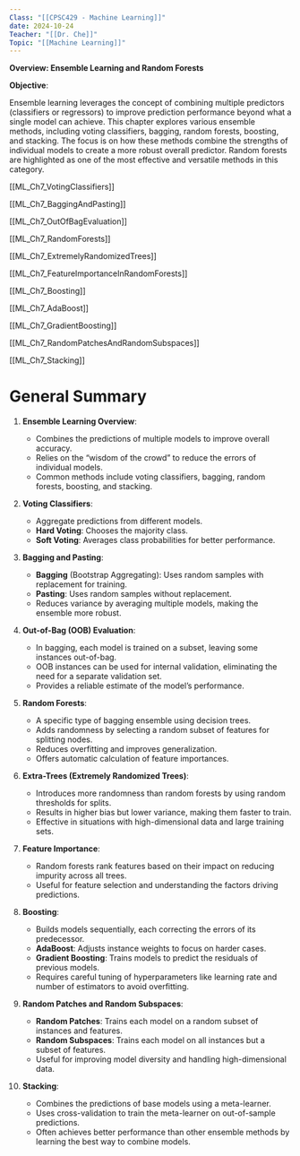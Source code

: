 ```yaml
---
Class: "[[CPSC429 - Machine Learning]]"
date: 2024-10-24
Teacher: "[[Dr. Che]]"
Topic: "[[Machine Learning]]"
---
```

**Overview: Ensemble Learning and Random Forests**

**Objective**:

Ensemble learning leverages the concept of combining multiple predictors (classifiers or regressors) to improve prediction performance beyond what a single model can achieve. This chapter explores various ensemble methods, including voting classifiers, bagging, random forests, boosting, and stacking. The focus is on how these methods combine the strengths of individual models to create a more robust overall predictor. Random forests are highlighted as one of the most effective and versatile methods in this category.

[[ML_Ch7_VotingClassifiers]] 

[[ML_Ch7_BaggingAndPasting]]

[[ML_Ch7_OutOfBagEvaluation]]

[[ML_Ch7_RandomForests]]

[[ML_Ch7_ExtremelyRandomizedTrees]]

[[ML_Ch7_FeatureImportanceInRandomForests]]

[[ML_Ch7_Boosting]] 

[[ML_Ch7_AdaBoost]]

[[ML_Ch7_GradientBoosting]]

[[ML_Ch7_RandomPatchesAndRandomSubspaces]]

[[ML_Ch7_Stacking]] 

# General Summary
1. **Ensemble Learning Overview**:

	- Combines the predictions of multiple models to improve overall accuracy.
	- Relies on the “wisdom of the crowd” to reduce the errors of individual models.
	- Common methods include voting classifiers, bagging, random forests, boosting, and stacking.

2. **Voting Classifiers**:

	- Aggregate predictions from different models.
	- **Hard Voting**: Chooses the majority class.
	- **Soft Voting**: Averages class probabilities for better performance.

3. **Bagging and Pasting**:

	- **Bagging** (Bootstrap Aggregating): Uses random samples with replacement for training.
	- **Pasting**: Uses random samples without replacement.
	- Reduces variance by averaging multiple models, making the ensemble more robust.

4. **Out-of-Bag (OOB) Evaluation**:

	- In bagging, each model is trained on a subset, leaving some instances out-of-bag.
	- OOB instances can be used for internal validation, eliminating the need for a separate validation set.
	- Provides a reliable estimate of the model’s performance.

5. **Random Forests**:

	- A specific type of bagging ensemble using decision trees.
	- Adds randomness by selecting a random subset of features for splitting nodes.
	- Reduces overfitting and improves generalization.
	- Offers automatic calculation of feature importances.

6. **Extra-Trees (Extremely Randomized Trees)**:

	- Introduces more randomness than random forests by using random thresholds for splits.
	- Results in higher bias but lower variance, making them faster to train.
	- Effective in situations with high-dimensional data and large training sets.

7. **Feature Importance**:

	- Random forests rank features based on their impact on reducing impurity across all trees.
	- Useful for feature selection and understanding the factors driving predictions.

8. **Boosting**:

	- Builds models sequentially, each correcting the errors of its predecessor.
	- **AdaBoost**: Adjusts instance weights to focus on harder cases.
	- **Gradient Boosting**: Trains models to predict the residuals of previous models.
	- Requires careful tuning of hyperparameters like learning rate and number of estimators to avoid overfitting.

9. **Random Patches and Random Subspaces**:

	- **Random Patches**: Trains each model on a random subset of instances and features.
	- **Random Subspaces**: Trains each model on all instances but a subset of features.
	- Useful for improving model diversity and handling high-dimensional data.

10. **Stacking**:

	- Combines the predictions of base models using a meta-learner.
	- Uses cross-validation to train the meta-learner on out-of-sample predictions.
	- Often achieves better performance than other ensemble methods by learning the best way to combine models.